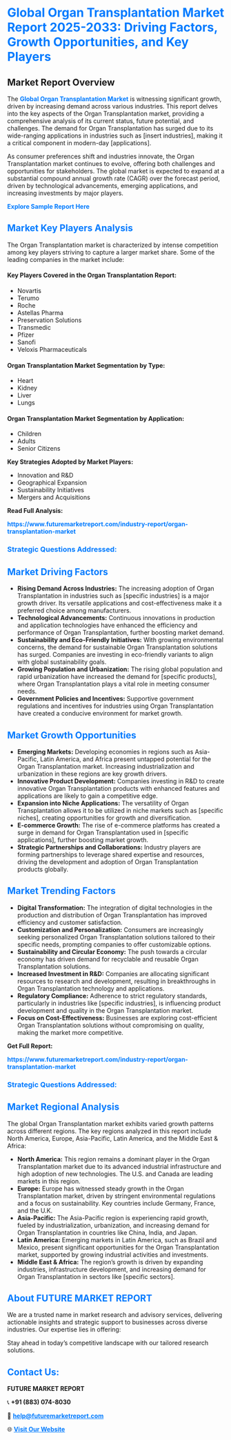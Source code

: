 <h1 style="color: #007BFF;">Global Organ Transplantation Market Report 2025-2033: Driving Factors, Growth Opportunities, and Key Players</h1>

<section id="overview">
<h2>Market Report Overview</h2>
<p>The <a href="https://www.futuremarketreport.com/industry-report/organ-transplantation-market" style="color: #007BFF; text-decoration: none;"><strong>Global Organ Transplantation Market</strong></a> is witnessing significant growth, driven by increasing demand across various industries. This report delves into the key aspects of the Organ Transplantation market, providing a comprehensive analysis of its current status, future potential, and challenges. The demand for Organ Transplantation has surged due to its wide-ranging applications in industries such as [insert industries], making it a critical component in modern-day [applications].</p>
<p>As consumer preferences shift and industries innovate, the Organ Transplantation market continues to evolve, offering both challenges and opportunities for stakeholders. The global market is expected to expand at a substantial compound annual growth rate (CAGR) over the forecast period, driven by technological advancements, emerging applications, and increasing investments by major players.</p>
</section>

<section id="overview">
<p><a href="https://www.futuremarketreport.com/request-sample/reportId=63760" style="color: #007BFF; text-decoration: none;"><strong>Explore Sample Report Here</strong></a></p>
</section>

<section id="key-players">
<h2 style="color: #007BFF;">Market Key Players Analysis</h2>
<p>The Organ Transplantation market is characterized by intense competition among key players striving to capture a larger market share. Some of the leading companies in the market include:</p>
<h4>Key Players Covered in the Organ Transplantation Report:</h4>
<ul><li>Novartis</li><li>Terumo</li><li>Roche</li><li>Astellas Pharma</li><li>Preservation Solutions</li><li>Transmedic</li><li>Pfizer</li><li>Sanofi</li><li>Veloxis Pharmaceuticals</li></ul>
<h4>Organ Transplantation Market Segmentation by Type:</h4>
<ul><li>Heart</li><li>Kidney</li><li>Liver</li><li>Lungs</li></ul>

<h4>Organ Transplantation Market Segmentation by Application:</h4>
<ul><li>Children</li><li>Adults</li><li>Senior Citizens</li></ul>
<p><strong>Key Strategies Adopted by Market Players:</strong></p>
<ul>
<li>Innovation and R&D</li>
<li>Geographical Expansion</li>
<li>Sustainability Initiatives</li>
<li>Mergers and Acquisitions</li>
</ul>
</section>

<section>
<p><strong>Read Full Analysis: </strong></p><a href="https://www.futuremarketreport.com/industry-report/organ-transplantation-market" style="color: #007BFF; text-decoration: none;"><strong>https://www.futuremarketreport.com/industry-report/organ-transplantation-market</strong></a>
<h3 style="color: #007BFF;">Strategic Questions Addressed:</h3>
</section>

<section id="driving-factors">
<h2 style="color: #007BFF;">Market Driving Factors</h2>
<ul>
<li><strong>Rising Demand Across Industries:</strong> The increasing adoption of Organ Transplantation in industries such as [specific industries] is a major growth driver. Its versatile applications and cost-effectiveness make it a preferred choice among manufacturers.</li>
<li><strong>Technological Advancements:</strong> Continuous innovations in production and application technologies have enhanced the efficiency and performance of Organ Transplantation, further boosting market demand.</li>
<li><strong>Sustainability and Eco-Friendly Initiatives:</strong> With growing environmental concerns, the demand for sustainable Organ Transplantation solutions has surged. Companies are investing in eco-friendly variants to align with global sustainability goals.</li>
<li><strong>Growing Population and Urbanization:</strong> The rising global population and rapid urbanization have increased the demand for [specific products], where Organ Transplantation plays a vital role in meeting consumer needs.</li>
<li><strong>Government Policies and Incentives:</strong> Supportive government regulations and incentives for industries using Organ Transplantation have created a conducive environment for market growth.</li>
</ul>
</section>

<section id="growth-opportunities">
<h2 style="color: #007BFF;">Market Growth Opportunities</h2>
<ul>
<li><strong>Emerging Markets:</strong> Developing economies in regions such as Asia-Pacific, Latin America, and Africa present untapped potential for the Organ Transplantation market. Increasing industrialization and urbanization in these regions are key growth drivers.</li>
<li><strong>Innovative Product Development:</strong> Companies investing in R&D to create innovative Organ Transplantation products with enhanced features and applications are likely to gain a competitive edge.</li>
<li><strong>Expansion into Niche Applications:</strong> The versatility of Organ Transplantation allows it to be utilized in niche markets such as [specific niches], creating opportunities for growth and diversification.</li>
<li><strong>E-commerce Growth:</strong> The rise of e-commerce platforms has created a surge in demand for Organ Transplantation used in [specific applications], further boosting market growth.</li>
<li><strong>Strategic Partnerships and Collaborations:</strong> Industry players are forming partnerships to leverage shared expertise and resources, driving the development and adoption of Organ Transplantation products globally.</li>
</ul>
</section>

<section id="trending-factors">
<h2 style="color: #007BFF;">Market Trending Factors</h2>
<ul>
<li><strong>Digital Transformation:</strong> The integration of digital technologies in the production and distribution of Organ Transplantation has improved efficiency and customer satisfaction.</li>
<li><strong>Customization and Personalization:</strong> Consumers are increasingly seeking personalized Organ Transplantation solutions tailored to their specific needs, prompting companies to offer customizable options.</li>
<li><strong>Sustainability and Circular Economy:</strong> The push towards a circular economy has driven demand for recyclable and reusable Organ Transplantation solutions.</li>
<li><strong>Increased Investment in R&D:</strong> Companies are allocating significant resources to research and development, resulting in breakthroughs in Organ Transplantation technology and applications.</li>
<li><strong>Regulatory Compliance:</strong> Adherence to strict regulatory standards, particularly in industries like [specific industries], is influencing product development and quality in the Organ Transplantation market.</li>
<li><strong>Focus on Cost-Effectiveness:</strong> Businesses are exploring cost-efficient Organ Transplantation solutions without compromising on quality, making the market more competitive.</li>
</ul>
</section>

<section>
<p><strong>Get Full Report: </strong></p><a href="https://www.futuremarketreport.com/industry-report/organ-transplantation-market" style="color: #007BFF; text-decoration: none;"><strong>https://www.futuremarketreport.com/industry-report/organ-transplantation-market</strong></a>
<h3 style="color: #007BFF;">Strategic Questions Addressed:</h3>
</section>


<section id="regional-analysis">
<h2 style="color: #007BFF;">Market Regional Analysis</h2>
<p>The global Organ Transplantation market exhibits varied growth patterns across different regions. The key regions analyzed in this report include North America, Europe, Asia-Pacific, Latin America, and the Middle East & Africa:</p>
<ul>
<li><strong>North America:</strong> This region remains a dominant player in the Organ Transplantation market due to its advanced industrial infrastructure and high adoption of new technologies. The U.S. and Canada are leading markets in this region.</li>
<li><strong>Europe:</strong> Europe has witnessed steady growth in the Organ Transplantation market, driven by stringent environmental regulations and a focus on sustainability. Key countries include Germany, France, and the U.K.</li>
<li><strong>Asia-Pacific:</strong> The Asia-Pacific region is experiencing rapid growth, fueled by industrialization, urbanization, and increasing demand for Organ Transplantation in countries like China, India, and Japan.</li>
<li><strong>Latin America:</strong> Emerging markets in Latin America, such as Brazil and Mexico, present significant opportunities for the Organ Transplantation market, supported by growing industrial activities and investments.</li>
<li><strong>Middle East & Africa:</strong> The region’s growth is driven by expanding industries, infrastructure development, and increasing demand for Organ Transplantation in sectors like [specific sectors].</li>
</ul>
</section>

<footer>
<h2 style="color: #007BFF;">About FUTURE MARKET REPORT</h2>
<p>We are a trusted name in market research and advisory services, delivering actionable insights and strategic support to businesses across diverse industries. Our expertise lies in offering:</p>

<p>Stay ahead in today’s competitive landscape with our tailored research solutions.</p>

<h2 style="color: #007BFF;">Contact Us:</h2>
<p><strong>FUTURE MARKET REPORT</strong></p>
<p>📞 <strong>+91 (883) 074-8030</strong></p>
<p>📧 <strong><a href="mailto:help@futuremarketreport.com" style="color: #007BFF;">help@futuremarketreport.com</a></strong></p>
<p>🌐 <strong><a href="https://www.futuremarketreport.com/" style="color: #007BFF;">Visit Our Website</a></strong></p>
</footer>